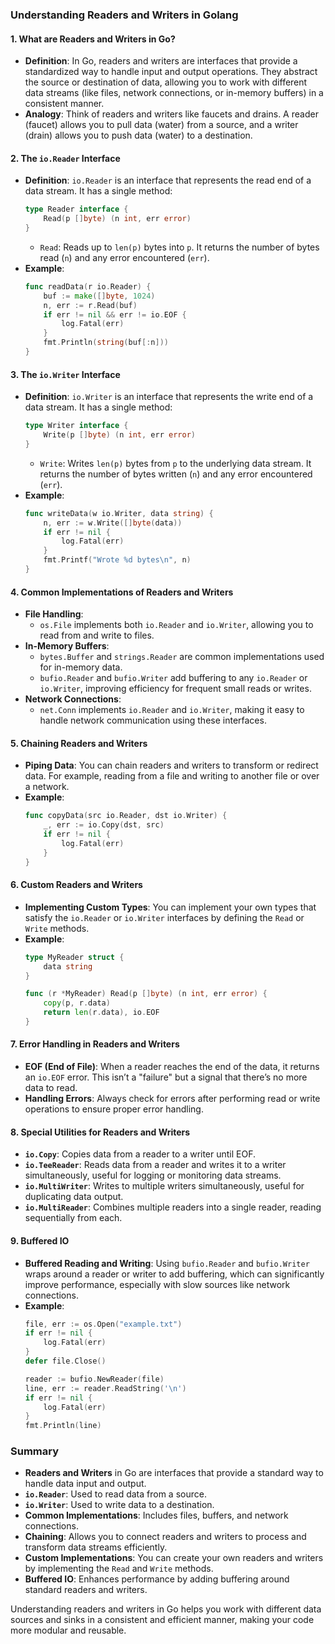 ### Understanding Readers and Writers in Golang

#### 1. **What are Readers and Writers in Go?**
- **Definition**: In Go, readers and writers are interfaces that provide a standardized way to handle input and output operations. They abstract the source or destination of data, allowing you to work with different data streams (like files, network connections, or in-memory buffers) in a consistent manner.
- **Analogy**: Think of readers and writers like faucets and drains. A reader (faucet) allows you to pull data (water) from a source, and a writer (drain) allows you to push data (water) to a destination.

#### 2. **The `io.Reader` Interface**
- **Definition**: `io.Reader` is an interface that represents the read end of a data stream. It has a single method:
  ```go
  type Reader interface {
      Read(p []byte) (n int, err error)
  }
  ```
    - `Read`: Reads up to `len(p)` bytes into `p`. It returns the number of bytes read (`n`) and any error encountered (`err`).
- **Example**:
  ```go
  func readData(r io.Reader) {
      buf := make([]byte, 1024)
      n, err := r.Read(buf)
      if err != nil && err != io.EOF {
          log.Fatal(err)
      }
      fmt.Println(string(buf[:n]))
  }
  ```

#### 3. **The `io.Writer` Interface**
- **Definition**: `io.Writer` is an interface that represents the write end of a data stream. It has a single method:
  ```go
  type Writer interface {
      Write(p []byte) (n int, err error)
  }
  ```
    - `Write`: Writes `len(p)` bytes from `p` to the underlying data stream. It returns the number of bytes written (`n`) and any error encountered (`err`).
- **Example**:
  ```go
  func writeData(w io.Writer, data string) {
      n, err := w.Write([]byte(data))
      if err != nil {
          log.Fatal(err)
      }
      fmt.Printf("Wrote %d bytes\n", n)
  }
  ```

#### 4. **Common Implementations of Readers and Writers**
- **File Handling**:
    - `os.File` implements both `io.Reader` and `io.Writer`, allowing you to read from and write to files.
- **In-Memory Buffers**:
    - `bytes.Buffer` and `strings.Reader` are common implementations used for in-memory data.
    - `bufio.Reader` and `bufio.Writer` add buffering to any `io.Reader` or `io.Writer`, improving efficiency for frequent small reads or writes.
- **Network Connections**:
    - `net.Conn` implements `io.Reader` and `io.Writer`, making it easy to handle network communication using these interfaces.

#### 5. **Chaining Readers and Writers**
- **Piping Data**: You can chain readers and writers to transform or redirect data. For example, reading from a file and writing to another file or over a network.
- **Example**:
  ```go
  func copyData(src io.Reader, dst io.Writer) {
      _, err := io.Copy(dst, src)
      if err != nil {
          log.Fatal(err)
      }
  }
  ```

#### 6. **Custom Readers and Writers**
- **Implementing Custom Types**: You can implement your own types that satisfy the `io.Reader` or `io.Writer` interfaces by defining the `Read` or `Write` methods.
- **Example**:
  ```go
  type MyReader struct {
      data string
  }

  func (r *MyReader) Read(p []byte) (n int, err error) {
      copy(p, r.data)
      return len(r.data), io.EOF
  }
  ```

#### 7. **Error Handling in Readers and Writers**
- **EOF (End of File)**: When a reader reaches the end of the data, it returns an `io.EOF` error. This isn’t a "failure" but a signal that there’s no more data to read.
- **Handling Errors**: Always check for errors after performing read or write operations to ensure proper error handling.

#### 8. **Special Utilities for Readers and Writers**
- **`io.Copy`**: Copies data from a reader to a writer until EOF.
- **`io.TeeReader`**: Reads data from a reader and writes it to a writer simultaneously, useful for logging or monitoring data streams.
- **`io.MultiWriter`**: Writes to multiple writers simultaneously, useful for duplicating data output.
- **`io.MultiReader`**: Combines multiple readers into a single reader, reading sequentially from each.

#### 9. **Buffered IO**
- **Buffered Reading and Writing**: Using `bufio.Reader` and `bufio.Writer` wraps around a reader or writer to add buffering, which can significantly improve performance, especially with slow sources like network connections.
- **Example**:
  ```go
  file, err := os.Open("example.txt")
  if err != nil {
      log.Fatal(err)
  }
  defer file.Close()

  reader := bufio.NewReader(file)
  line, err := reader.ReadString('\n')
  if err != nil {
      log.Fatal(err)
  }
  fmt.Println(line)
  ```

### Summary
- **Readers and Writers** in Go are interfaces that provide a standard way to handle data input and output.
- **`io.Reader`**: Used to read data from a source.
- **`io.Writer`**: Used to write data to a destination.
- **Common Implementations**: Includes files, buffers, and network connections.
- **Chaining**: Allows you to connect readers and writers to process and transform data streams efficiently.
- **Custom Implementations**: You can create your own readers and writers by implementing the `Read` and `Write` methods.
- **Buffered IO**: Enhances performance by adding buffering around standard readers and writers.

Understanding readers and writers in Go helps you work with different data sources and sinks in a consistent and efficient manner, making your code more modular and reusable.